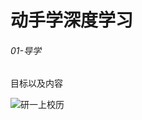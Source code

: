 # 动手学深度学习

###### 01-导学

目标以及内容

![研一上校历](https://github.com/XiaomengT/AI-learning-notes/blob/main/pk.jpg)

